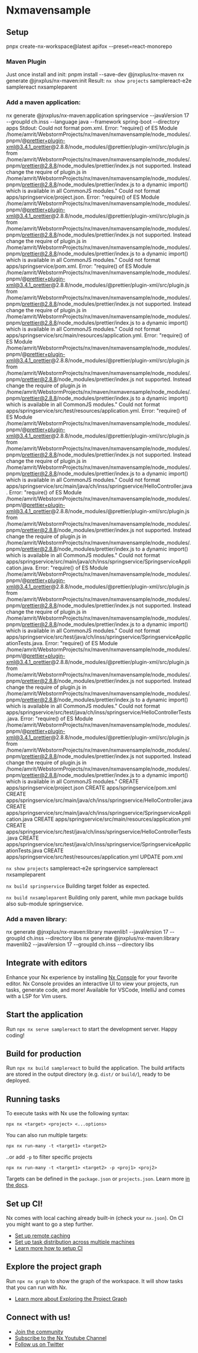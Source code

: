 # Nxmavensample

## Setup
pnpx create-nx-workspace@latest apifox --preset=react-monorepo

### Maven Plugin
Just once install and init:
pnpm install --save-dev @jnxplus/nx-maven
nx generate @jnxplus/nx-maven:init
Result:
`nx show projects`
samplereact-e2e
samplereact
nxsampleparent

### Add a maven application:
nx generate @jnxplus/nx-maven:application springservice --javaVersion 17 --groupId ch.inss --language java --framework spring-boot --directory apps
Stdout:
Could not format pom.xml. Error: "require() of ES Module /home/amrit/WebstormProjects/nx/maven/nxmavensample/node_modules/.pnpm/@prettier+plugin-xml@3.4.1_prettier@2.8.8/node_modules/@prettier/plugin-xml/src/plugin.js from /home/amrit/WebstormProjects/nx/maven/nxmavensample/node_modules/.pnpm/prettier@2.8.8/node_modules/prettier/index.js not supported.
Instead change the require of plugin.js in /home/amrit/WebstormProjects/nx/maven/nxmavensample/node_modules/.pnpm/prettier@2.8.8/node_modules/prettier/index.js to a dynamic import() which is available in all CommonJS modules."
Could not format apps/springservice/project.json. Error: "require() of ES Module /home/amrit/WebstormProjects/nx/maven/nxmavensample/node_modules/.pnpm/@prettier+plugin-xml@3.4.1_prettier@2.8.8/node_modules/@prettier/plugin-xml/src/plugin.js from /home/amrit/WebstormProjects/nx/maven/nxmavensample/node_modules/.pnpm/prettier@2.8.8/node_modules/prettier/index.js not supported.
Instead change the require of plugin.js in /home/amrit/WebstormProjects/nx/maven/nxmavensample/node_modules/.pnpm/prettier@2.8.8/node_modules/prettier/index.js to a dynamic import() which is available in all CommonJS modules."
Could not format apps/springservice/pom.xml. Error: "require() of ES Module /home/amrit/WebstormProjects/nx/maven/nxmavensample/node_modules/.pnpm/@prettier+plugin-xml@3.4.1_prettier@2.8.8/node_modules/@prettier/plugin-xml/src/plugin.js from /home/amrit/WebstormProjects/nx/maven/nxmavensample/node_modules/.pnpm/prettier@2.8.8/node_modules/prettier/index.js not supported.
Instead change the require of plugin.js in /home/amrit/WebstormProjects/nx/maven/nxmavensample/node_modules/.pnpm/prettier@2.8.8/node_modules/prettier/index.js to a dynamic import() which is available in all CommonJS modules."
Could not format apps/springservice/src/main/resources/application.yml. Error: "require() of ES Module /home/amrit/WebstormProjects/nx/maven/nxmavensample/node_modules/.pnpm/@prettier+plugin-xml@3.4.1_prettier@2.8.8/node_modules/@prettier/plugin-xml/src/plugin.js from /home/amrit/WebstormProjects/nx/maven/nxmavensample/node_modules/.pnpm/prettier@2.8.8/node_modules/prettier/index.js not supported.
Instead change the require of plugin.js in /home/amrit/WebstormProjects/nx/maven/nxmavensample/node_modules/.pnpm/prettier@2.8.8/node_modules/prettier/index.js to a dynamic import() which is available in all CommonJS modules."
Could not format apps/springservice/src/test/resources/application.yml. Error: "require() of ES Module /home/amrit/WebstormProjects/nx/maven/nxmavensample/node_modules/.pnpm/@prettier+plugin-xml@3.4.1_prettier@2.8.8/node_modules/@prettier/plugin-xml/src/plugin.js from /home/amrit/WebstormProjects/nx/maven/nxmavensample/node_modules/.pnpm/prettier@2.8.8/node_modules/prettier/index.js not supported.
Instead change the require of plugin.js in /home/amrit/WebstormProjects/nx/maven/nxmavensample/node_modules/.pnpm/prettier@2.8.8/node_modules/prettier/index.js to a dynamic import() which is available in all CommonJS modules."
Could not format apps/springservice/src/main/java/ch/inss/springservice/HelloController.java. Error: "require() of ES Module /home/amrit/WebstormProjects/nx/maven/nxmavensample/node_modules/.pnpm/@prettier+plugin-xml@3.4.1_prettier@2.8.8/node_modules/@prettier/plugin-xml/src/plugin.js from /home/amrit/WebstormProjects/nx/maven/nxmavensample/node_modules/.pnpm/prettier@2.8.8/node_modules/prettier/index.js not supported.
Instead change the require of plugin.js in /home/amrit/WebstormProjects/nx/maven/nxmavensample/node_modules/.pnpm/prettier@2.8.8/node_modules/prettier/index.js to a dynamic import() which is available in all CommonJS modules."
Could not format apps/springservice/src/main/java/ch/inss/springservice/SpringserviceApplication.java. Error: "require() of ES Module /home/amrit/WebstormProjects/nx/maven/nxmavensample/node_modules/.pnpm/@prettier+plugin-xml@3.4.1_prettier@2.8.8/node_modules/@prettier/plugin-xml/src/plugin.js from /home/amrit/WebstormProjects/nx/maven/nxmavensample/node_modules/.pnpm/prettier@2.8.8/node_modules/prettier/index.js not supported.
Instead change the require of plugin.js in /home/amrit/WebstormProjects/nx/maven/nxmavensample/node_modules/.pnpm/prettier@2.8.8/node_modules/prettier/index.js to a dynamic import() which is available in all CommonJS modules."
Could not format apps/springservice/src/test/java/ch/inss/springservice/SpringserviceApplicationTests.java. Error: "require() of ES Module /home/amrit/WebstormProjects/nx/maven/nxmavensample/node_modules/.pnpm/@prettier+plugin-xml@3.4.1_prettier@2.8.8/node_modules/@prettier/plugin-xml/src/plugin.js from /home/amrit/WebstormProjects/nx/maven/nxmavensample/node_modules/.pnpm/prettier@2.8.8/node_modules/prettier/index.js not supported.
Instead change the require of plugin.js in /home/amrit/WebstormProjects/nx/maven/nxmavensample/node_modules/.pnpm/prettier@2.8.8/node_modules/prettier/index.js to a dynamic import() which is available in all CommonJS modules."
Could not format apps/springservice/src/test/java/ch/inss/springservice/HelloControllerTests.java. Error: "require() of ES Module /home/amrit/WebstormProjects/nx/maven/nxmavensample/node_modules/.pnpm/@prettier+plugin-xml@3.4.1_prettier@2.8.8/node_modules/@prettier/plugin-xml/src/plugin.js from /home/amrit/WebstormProjects/nx/maven/nxmavensample/node_modules/.pnpm/prettier@2.8.8/node_modules/prettier/index.js not supported.
Instead change the require of plugin.js in /home/amrit/WebstormProjects/nx/maven/nxmavensample/node_modules/.pnpm/prettier@2.8.8/node_modules/prettier/index.js to a dynamic import() which is available in all CommonJS modules."
CREATE apps/springservice/project.json
CREATE apps/springservice/pom.xml
CREATE apps/springservice/src/main/java/ch/inss/springservice/HelloController.java
CREATE apps/springservice/src/main/java/ch/inss/springservice/SpringserviceApplication.java
CREATE apps/springservice/src/main/resources/application.yml
CREATE apps/springservice/src/test/java/ch/inss/springservice/HelloControllerTests.java
CREATE apps/springservice/src/test/java/ch/inss/springservice/SpringserviceApplicationTests.java
CREATE apps/springservice/src/test/resources/application.yml
UPDATE pom.xml

`nx show projects`
samplereact-e2e
springservice
samplereact
nxsampleparent

`nx build springservice`
Building target folder as expected.

`nx build nxsampleparent`
Building only parent, while mvn package builds also sub-module springservice.

### Add a maven library:
nx generate @jnxplus/nx-maven:library mavenlib1 --javaVersion 17 --groupId ch.inss --directory libs
nx generate @jnxplus/nx-maven:library mavenlib2 --javaVersion 17 --groupId ch.inss --directory libs

## Integrate with editors

Enhance your Nx experience by installing [Nx Console](https://nx.dev/nx-console) for your favorite editor. Nx Console
provides an interactive UI to view your projects, run tasks, generate code, and more! Available for VSCode, IntelliJ and
comes with a LSP for Vim users.

## Start the application

Run `npx nx serve samplereact` to start the development server. Happy coding!

## Build for production

Run `npx nx build samplereact` to build the application. The build artifacts are stored in the output directory (e.g. `dist/` or `build/`), ready to be deployed.

## Running tasks

To execute tasks with Nx use the following syntax:

```
npx nx <target> <project> <...options>
```

You can also run multiple targets:

```
npx nx run-many -t <target1> <target2>
```

..or add `-p` to filter specific projects

```
npx nx run-many -t <target1> <target2> -p <proj1> <proj2>
```

Targets can be defined in the `package.json` or `projects.json`. Learn more [in the docs](https://nx.dev/features/run-tasks).

## Set up CI!

Nx comes with local caching already built-in (check your `nx.json`). On CI you might want to go a step further.

- [Set up remote caching](https://nx.dev/features/share-your-cache)
- [Set up task distribution across multiple machines](https://nx.dev/nx-cloud/features/distribute-task-execution)
- [Learn more how to setup CI](https://nx.dev/recipes/ci)

## Explore the project graph

Run `npx nx graph` to show the graph of the workspace.
It will show tasks that you can run with Nx.

- [Learn more about Exploring the Project Graph](https://nx.dev/core-features/explore-graph)

## Connect with us!

- [Join the community](https://nx.dev/community)
- [Subscribe to the Nx Youtube Channel](https://www.youtube.com/@nxdevtools)
- [Follow us on Twitter](https://twitter.com/nxdevtools)
